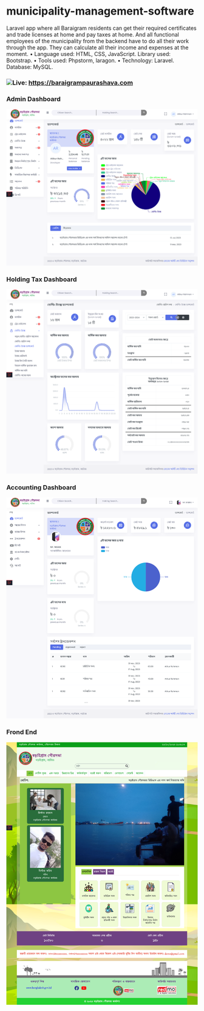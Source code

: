 # municipality-management-software

Laravel app where all Baraigram residents can get their required certificates and trade licenses at home and pay taxes at home. And all functional employees of the municipality from the backend have to do all their work through the app. They can calculate all their income and expenses at the moment.
•	Language used: HTML, CSS, JavaScript. Library used: Bootstrap.
•	Tools used: Phpstorm, laragon.
•	Technology: Laravel. Database: MySQL.

### ![Live:](https://baraigrampaurashava.com) https://baraigrampaurashava.com

### Admin Dashboard
<p align="center">
  <img src="https://github.com/atikurrahman1587/municipality-management-software/blob/main/main-dashboard.png?raw=true" alt="accessibility text">
</p>

### Holding Tax Dashboard
<p align="center">
  <img src="https://github.com/atikurrahman1587/municipality-management-software/blob/main/holding-tax-dashboard.png?raw=true" alt="accessibility text">
</p>

### Accounting Dashboard

<p align="center">
  <img src="https://github.com/atikurrahman1587/municipality-management-software/blob/main/accounting-dashboard.png?raw=true" alt="accessibility text">
</p>


### Frond End
<p align="center">
  <img src="https://github.com/atikurrahman1587/municipality-management-software/blob/main/home-page.png?raw=true" alt="accessibility text">
</p>
